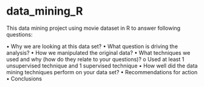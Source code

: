 # data_mining_R

This data mining project using movie dataset in R to answer following questions: 


• Why we are looking at this data set?
• What question is driving the analysis?
• How we manipulated the original data?
• What techniques we used and why (how do they relate to your questions)?
o Used at least 1 unsupervised technique and 1 supervised technique
• How well did the data mining techniques perform on your data set?
• Recommendations for action
• Conclusions
